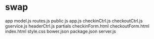 # swap
app
  model.js
  routes.js
public
  js
    app.js
    checkinCtrl.js
    checkoutCtrl.js
    gservice.js
    headerCtrl.js
  partials
    checkinForm.html
    checkoutForm.html
  index.html
  style.css
bower.json
package.json
server.js
